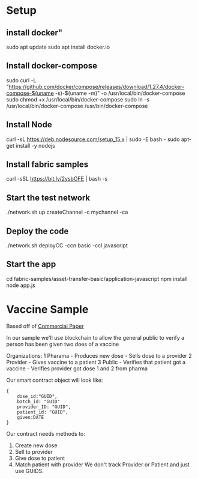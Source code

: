 # Setup
## install docker"
sudo apt update
sudo apt install docker.io

## Install docker-compose
sudo curl -L "https://github.com/docker/compose/releases/download/1.27.4/docker-compose-$(uname -s)-$(uname -m)" -o /usr/local/bin/docker-compose
sudo chmod +x /usr/local/bin/docker-compose
sudo ln -s /usr/local/bin/docker-compose /usr/bin/docker-compose

## Install Node
curl -sL https://deb.nodesource.com/setup_15.x | sudo -E bash -
sudo apt-get install -y nodejs


## Install fabric samples
curl -sSL https://bit.ly/2ysbOFE | bash -s

## Start the test network
./network.sh up createChannel -c mychannel -ca
## Deploy the code
./network.sh deployCC -ccn basic -ccl javascript

## Start the app
cd fabric-samples/asset-transfer-basic/application-javascript
npm install
node app.js

# Vaccine Sample

Based off of [Commercial Paper](https://github.com/hyperledger/fabric-samples/blob/master/commercial-paper/organization/digibank/contract/ledger-api/statelist.js)

In our sample we'll use blockchain to allow the general public to verify a person has been given two does of a vaccine

Organizations:
1 Pharama
    - Produces new dose 
    - Sells dose to a provider
2 Provider
    - Gives vaccine to a patient
3 Public
    - Verifies that patient got a vaccine
    - Verifies provider got dose 1 and 2 from pharma

Our smart contract object will look like:
```
{
    dose_id:"GUID",
    batch_id: "GUID"
    provider_ID: "GUID",
    patient_id: "GUID",
    given:DATE     
}
```

Our contract needs methods to:
1. Create new dose
2. Sell to provider
3. Give dose to patient
4. Match patient with provider 
We don't track Provider or Patient and just use GUIDS.


